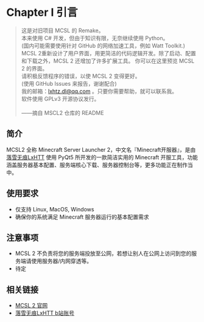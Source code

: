 # Chapter I 引言

> 这是对旧项目 MCSL 的 Remake。  
本来使用 C# 开发，但由于知识有限，无奈继续使用 Python。  
(国内可能需要使用针对 GitHub 的网络加速工具，例如 Watt Toolkit.)  
MCSL 2重新设计了用户界面，用更简洁的代码逻辑开发。除了启动、配置和下载之外，MCSL 2 还增加了许多扩展工具。 你可以在这里预览 MCSL 2 的界面。  
请积极反馈程序的错误，以使 MCSL 2 变得更好。  
(使用 GitHub Issues 来报告，谢谢配合)  
我的邮箱：lxhtz.dl@qq.com 。只要你需要帮助，就可以联系我。  
软件使用 GPLv3 开源协议发行。  
\
——摘自 MSCL2 仓库的 README  

## 简介
MCSL2 全称 Minecraft Server Launcher 2，中文名『Minecraft开服器』，是由 [落雪无痕LxHTT](https://github.com/LxHTT) 使用 PyQt5 所开发的一款简洁实用的 Minecraft 开服工具，功能涵盖服务器基本配置、服务端核心下载、服务器控制台等，更多功能正在制作当中。  

## 使用要求
- 仅支持 Linux, MacOS, Windows
- 确保你的系统满足 Minecraft 服务器运行的基本配置需求

## 注意事项
- MCSL 2 不负责将您的服务端投放至公网，若想让别人在公网上访问到您的服务端请使用服务器/内网穿透等。
- 待定

## 相关链接
- [MCSL 2 官网](https://mcsl.netlify.app)
- [落雪无痕LxHTT b站账号](https://space.bilibili.com/488011295)
